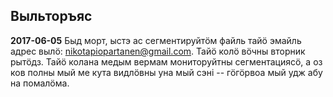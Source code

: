 ## Выльторъяс

**2017-06-05** Быд морт, ыстэ ас сегментируйтӧм файль тайӧ эмайль адрес вылӧ: nikotapiopartanen@gmail.com. Тайӧ колӧ вӧчны вторник рытӧдз. Тайӧ колана медым вермам мониторуйтны сегментациясӧ, а оз ков полны мый ме кута видлӧвны уна мый сэні -- гӧгӧрвоа мый удж абу на помалӧма.
